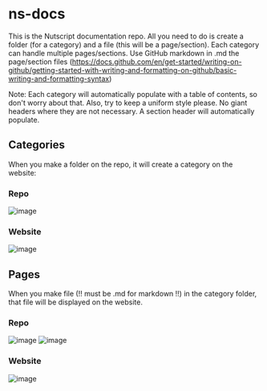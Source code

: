 # ns-docs
This is the Nutscript documentation repo. All you need to do is create a folder (for a category) and a file (this will be a page/section).
Each category can handle multiple pages/sections. Use GitHub markdown in .md the page/section files (https://docs.github.com/en/get-started/writing-on-github/getting-started-with-writing-and-formatting-on-github/basic-writing-and-formatting-syntax)

Note: Each category will automatically populate with a table of contents, so don't worry about that.
Also, try to keep a uniform style please. No giant headers where they are not necessary. A section header will automatically populate.

## Categories
When you make a folder on the repo, it will create a category on the website:
### Repo
![image](https://user-images.githubusercontent.com/20385440/159105566-4511f2cc-1cee-4680-b412-29d135342abc.png)

### Website
![image](https://user-images.githubusercontent.com/20385440/159105596-5bbed95f-42d5-4243-8558-81dfe5bb4bef.png)

## Pages
When you make file (!! must be .md for markdown !!) in the category folder, that file will be displayed on the website.
### Repo
![image](https://user-images.githubusercontent.com/20385440/159105724-ea65521b-0cfe-44d1-94d8-5905975f340f.png)
![image](https://user-images.githubusercontent.com/20385440/159105847-6a6f7d33-4535-4fe5-bb23-caee25483443.png)

### Website
![image](https://user-images.githubusercontent.com/20385440/159105765-966445fa-c609-42c2-89ee-b62480592809.png)
